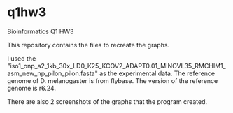 # q1hw3
Bioinformatics Q1 HW3

This repository contains the files to recreate the graphs. 

I used the "iso1_onp_a2_1kb_30x_LD0_K25_KCOV2_ADAPT0.01_MINOVL35_RMCHIM1_asm_new_np_pilon_pilon.fasta" as the experimental data. 
The reference genome of D. melanogaster is from flybase. The version of the reference genome is r6.24. 

There are also 2 screenshots of the graphs that the program created. 
